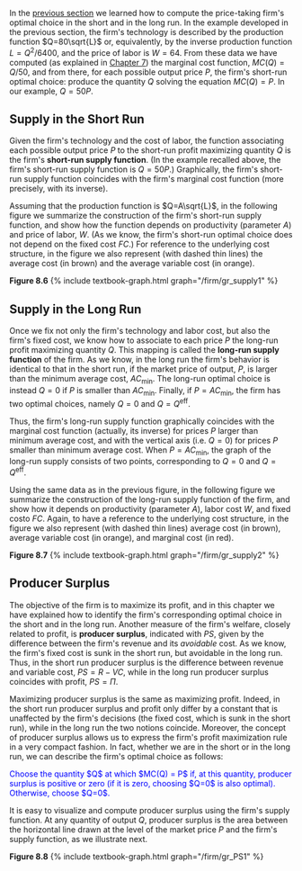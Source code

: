 



In the <a href="{{ site.baseurl }}/en/I/8/1">previous section</a> we learned how to compute the price-taking firm's optimal choice in the short and in the long run. In the example developed in the previous section, the firm's technology is described by the production function $Q=80\sqrt{L}$ or, equivalently, by the inverse production function $L=Q^2/6400$, and the price of labor is $W=64$. From these data we have computed (as explained in <a href="{{ site.baseurl }}/en/I/7/2">Chapter 7</a>) the marginal cost function, $MC(Q)=Q/50$, and from there, for each possible output price $P$, the firm's short-run optimal choice: produce the quantity $Q$ solving the equation $MC(Q)=P$. In our example, $Q=50P$.


<h2 id="SUBSEC_SRSUPPLY">Supply in the Short Run</h2>

Given the firm's technology and the cost of labor, the function associating each possible output price $P$ to the short-run profit maximizing quantity $Q$ is the firm's <b>short-run supply function</b>. (In the example recalled above, the firm's short-run supply function is $Q=50P$.) Graphically, the firm's short-run supply function coincides with the firm's marginal cost function (more precisely, with its inverse).

Assuming that the production function is $Q=A\sqrt{L}$, in the following figure we summarize the construction of the firm's short-run supply function, and show how the function depends on productivity (parameter $A$) and price of labor, $W$. (As we know, the firm's short-run optimal choice does not depend on the fixed cost $FC$.) For reference to the underlying cost structure, in the figure we also represent (with dashed thin lines) the average cost (in brown) and the average variable cost (in orange).

<a id="gr_supply1"><strong>Figure 8.6</strong></a>
{% include textbook-graph.html graph="/firm/gr_supply1" %}




















<h2 id="SUBSEC_SRSUPPLY">Supply in the Long Run</h2>

Once we fix not only the firm's technology and labor cost, but also the firm's fixed cost, we know how to associate to each price $P$ the long-run profit maximizing quantity $Q$. This mapping is called the <b>long-run supply function</b> of the firm. As we know, in the long run the firm's behavior is identical to that in the short run, if the market price of output, $P$, is larger than the minimum average cost, $AC_{\text{min}}$. The long-run optimal choice is instead $Q=0$ if $P$ is smaller than $AC_{\text{min}}$. Finally, if $P=AC_{\text{min}}$, the firm has two optimal choices, namely $Q=0$ and $Q=Q^{\text{eff}}$.

Thus, the firm's long-run supply function graphically coincides with the marginal cost function (actually, its inverse) for prices $P$ larger than minimum average cost, and with the vertical axis (i.e. $Q=0$) for prices $P$ smaller than minimum average cost. When $P=AC_{\text{min}}$, the graph of the long-run supply consists of two points, corresponding to $Q=0$ and $Q=Q^{\text{eff}}$.

Using the same data as in the previous figure, in the following figure we summarize the construction of the long-run supply function of the firm, and show how it depends on productivity (parameter $A$), labor cost $W$, and fixed costo $FC$. Again, to have a reference to the underlying cost structure, in the figure we also represent (with dashed thin lines) average cost (in brown), average variable cost (in orange), and marginal cost (in red).

<a id="gr_supply2"><strong>Figure 8.7</strong></a>
{% include textbook-graph.html graph="/firm/gr_supply2" %}























<h2 id="SUBSEC_PS">Producer Surplus</h2>

The objective of the firm is to maximize its profit, and in this chapter we have explained how to identify the firm's corresponding optimal choice in the short and in the long run. Another measure of the firm's welfare, closely related to profit, is <b>producer surplus</b>, indicated with $PS$, given by the difference between the firm's revenue and its <i>avoidable</i> cost. As we know, the firm's fixed cost is sunk in the short run, but avoidable in the long run. Thus, in the short run producer surplus is the difference between revenue and variable cost, $PS=R-VC$, while in the long run producer surplus coincides with profit, $PS=\Pi$. 

Maximizing producer surplus is the same as maximizing profit. Indeed, in the short run producer surplus and profit only differ by a constant that is unaffected by the firm's decisions (the fixed cost, which is sunk in the short run), while in the long run the two notions coincide. Moreover, the concept of producer surplus allows us to express the firm's profit maximization rule in a very compact fashion. In fact, whether we are in the short or in the long run, we can describe the firm's optimal choice as follows:

<p><span style="color: Blue;">
Choose the quantity $Q$ at which $MC(Q) = P$ if, at this quantity, producer surplus is positive or zero (if it is zero, choosing $Q=0$ is also optimal). Otherwise, choose $Q=0$.
</span></p>

It is easy to visualize and compute producer surplus using the firm's supply function. At any quantity of output $Q$, producer surplus is the area between the horizontal line drawn at the level of the market price $P$ and the firm's supply function, as we illustrate next.

<a id="gr_PS1"><strong>Figure 8.8</strong></a>
{% include textbook-graph.html graph="/firm/gr_PS1" %}


